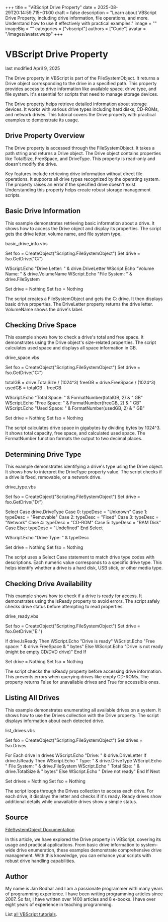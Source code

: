 +++
title = "VBScript Drive Property"
date = 2025-08-29T20:14:59.715+01:00
draft = false
description = "Learn about VBScript Drive Property, including drive information, file operations, and more. Understand how to use it effectively with practical examples."
image = ""
imageBig = ""
categories = ["vbscript"]
authors = ["Cude"]
avatar = "/images/avatar.webp"
+++

# VBScript Drive Property

last modified April 9, 2025

The Drive property in VBScript is part of the
FileSystemObject. It returns a Drive object corresponding to the
drive in a specified path. This property provides access to drive information
like available space, drive type, and file system. It's essential for scripts
that need to manage storage devices.

The Drive property helps retrieve detailed information about
storage devices. It works with various drive types including hard disks, CD-ROMs,
and network drives. This tutorial covers the Drive property with
practical examples to demonstrate its usage.

## Drive Property Overview

The Drive property is accessed through the
FileSystemObject. It takes a path string and returns a Drive
object. The Drive object contains properties like TotalSize, FreeSpace, and
DriveType. This property is read-only and doesn't modify the drive.

Key features include retrieving drive information without direct file operations.
It supports all drive types recognized by the operating system. The property
raises an error if the specified drive doesn't exist. Understanding this
property helps create robust storage management scripts.

## Basic Drive Information

This example demonstrates retrieving basic information about a drive. It shows
how to access the Drive object and display its properties. The script gets the
drive letter, volume name, and file system type.

basic_drive_info.vbs
  

Set fso = CreateObject("Scripting.FileSystemObject")
Set drive = fso.GetDrive("C:")

WScript.Echo "Drive Letter: " &amp; drive.DriveLetter
WScript.Echo "Volume Name: " &amp; drive.VolumeName
WScript.Echo "File System: " &amp; drive.FileSystem

Set drive = Nothing
Set fso = Nothing

The script creates a FileSystemObject and gets the C: drive. It
then displays basic drive properties. The DriveLetter property
returns the drive letter. VolumeName shows the drive's label.

## Checking Drive Space

This example shows how to check a drive's total and free space. It demonstrates
using the Drive object's size-related properties. The script calculates used
space and displays all space information in GB.

drive_space.vbs
  

Set fso = CreateObject("Scripting.FileSystemObject")
Set drive = fso.GetDrive("C:")

totalGB = drive.TotalSize / (1024^3)
freeGB = drive.FreeSpace / (1024^3)
usedGB = totalGB - freeGB

WScript.Echo "Total Space: " &amp; FormatNumber(totalGB, 2) &amp; " GB"
WScript.Echo "Free Space: " &amp; FormatNumber(freeGB, 2) &amp; " GB"
WScript.Echo "Used Space: " &amp; FormatNumber(usedGB, 2) &amp; " GB"

Set drive = Nothing
Set fso = Nothing

The script calculates drive space in gigabytes by dividing bytes by 1024^3. It
shows total capacity, free space, and calculated used space. The
FormatNumber function formats the output to two decimal places.

## Determining Drive Type

This example demonstrates identifying a drive's type using the Drive object. It
shows how to interpret the DriveType property value. The script
checks if a drive is fixed, removable, or a network drive.

drive_type.vbs
  

Set fso = CreateObject("Scripting.FileSystemObject")
Set drive = fso.GetDrive("D:")

Select Case drive.DriveType
    Case 0: typeDesc = "Unknown"
    Case 1: typeDesc = "Removable"
    Case 2: typeDesc = "Fixed"
    Case 3: typeDesc = "Network"
    Case 4: typeDesc = "CD-ROM"
    Case 5: typeDesc = "RAM Disk"
    Case Else: typeDesc = "Undefined"
End Select

WScript.Echo "Drive Type: " &amp; typeDesc

Set drive = Nothing
Set fso = Nothing

The script uses a Select Case statement to match drive type codes
with descriptions. Each numeric value corresponds to a specific drive type. This
helps identify whether a drive is a hard disk, USB stick, or other media type.

## Checking Drive Availability

This example shows how to check if a drive is ready for access. It demonstrates
using the IsReady property to avoid errors. The script safely
checks drive status before attempting to read properties.

drive_ready.vbs
  

Set fso = CreateObject("Scripting.FileSystemObject")
Set drive = fso.GetDrive("E:")

If drive.IsReady Then
    WScript.Echo "Drive is ready"
    WScript.Echo "Free space: " &amp; drive.FreeSpace &amp; " bytes"
Else
    WScript.Echo "Drive is not ready (might be empty CD/DVD drive)"
End If

Set drive = Nothing
Set fso = Nothing

The script checks the IsReady property before accessing drive
information. This prevents errors when querying drives like empty CD-ROMs. The
property returns False for unavailable drives and True for accessible ones.

## Listing All Drives

This example demonstrates enumerating all available drives on a system. It shows
how to use the Drives collection with the Drive property. The
script displays information about each detected drive.

list_drives.vbs
  

Set fso = CreateObject("Scripting.FileSystemObject")
Set drives = fso.Drives

For Each drive In drives
    WScript.Echo "Drive: " &amp; drive.DriveLetter
    If drive.IsReady Then
        WScript.Echo "  Type: " &amp; drive.DriveType
        WScript.Echo "  File System: " &amp; drive.FileSystem
        WScript.Echo "  Total Size: " &amp; drive.TotalSize &amp; " bytes"
    Else
        WScript.Echo "  Drive not ready"
    End If
Next

Set drives = Nothing
Set fso = Nothing

The script loops through the Drives collection to access each
drive. For each drive, it displays the letter and checks if it's ready. Ready
drives show additional details while unavailable drives show a simple status.

## Source

[FileSystemObject Documentation](https://learn.microsoft.com/en-us/previous-versions/windows/internet-explorer/ie-developer/scripting-articles/6kxy1a51(v=vs.84))

In this article, we have explored the Drive property in VBScript,
covering its usage and practical applications. From basic drive information to
system-wide drive enumeration, these examples demonstrate comprehensive drive
management. With this knowledge, you can enhance your scripts with robust drive
handling capabilities.

## Author

My name is Jan Bodnar and I am a passionate programmer with many years of
programming experience. I have been writing programming articles since 2007. So
far, I have written over 1400 articles and 8 e-books. I have over eight years of
experience in teaching programming.

List [all VBScript tutorials](/vbscript/).